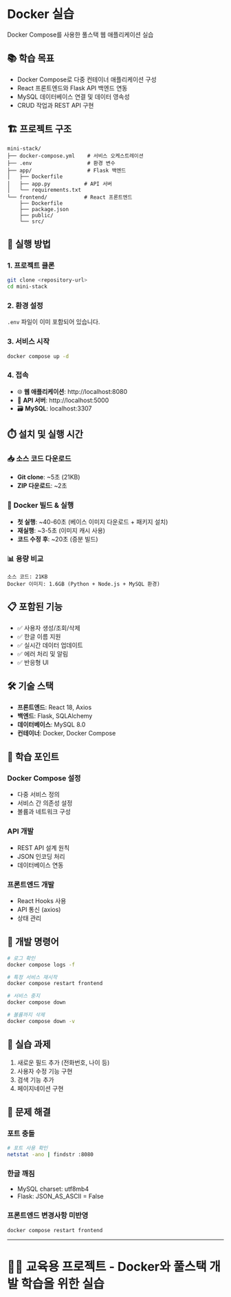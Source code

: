 # Docker 실습 

Docker Compose를 사용한 풀스택 웹 애플리케이션 실습

## 📚 학습 목표
- Docker Compose로 다중 컨테이너 애플리케이션 구성
- React 프론트엔드와 Flask API 백엔드 연동
- MySQL 데이터베이스 연결 및 데이터 영속성
- CRUD 작업과 REST API 구현

## 🏗️ 프로젝트 구조
```
mini-stack/
├── docker-compose.yml    # 서비스 오케스트레이션
├── .env                  # 환경 변수
├── app/                  # Flask 백엔드
│   ├── Dockerfile
│   ├── app.py           # API 서버
│   └── requirements.txt
└── frontend/            # React 프론트엔드
    ├── Dockerfile
    ├── package.json
    ├── public/
    └── src/
```

## 🚀 실행 방법

### 1. 프로젝트 클론
```bash
git clone <repository-url>
cd mini-stack
```

### 2. 환경 설정
`.env` 파일이 이미 포함되어 있습니다.

### 3. 서비스 시작
```bash
docker compose up -d
```

### 4. 접속
- 🌐 **웹 애플리케이션**: http://localhost:8080
- 🔧 **API 서버**: http://localhost:5000
- 🗃️ **MySQL**: localhost:3307

## ⏱️ 설치 및 실행 시간

### 📥 **소스 코드 다운로드**
- **Git clone**: ~5초 (21KB)
- **ZIP 다운로드**: ~2초

### 🔨 **Docker 빌드 & 실행**
- **첫 실행**: ~40-60초 (베이스 이미지 다운로드 + 패키지 설치)
- **재실행**: ~3-5초 (이미지 캐시 사용)
- **코드 수정 후**: ~20초 (증분 빌드)

### 📊 **용량 비교**
```
소스 코드: 21KB
Docker 이미지: 1.6GB (Python + Node.js + MySQL 환경)
```

## 📋 포함된 기능
- ✅ 사용자 생성/조회/삭제
- ✅ 한글 이름 지원
- ✅ 실시간 데이터 업데이트
- ✅ 에러 처리 및 알림
- ✅ 반응형 UI

## 🛠️ 기술 스택
- **프론트엔드**: React 18, Axios
- **백엔드**: Flask, SQLAlchemy
- **데이터베이스**: MySQL 8.0
- **컨테이너**: Docker, Docker Compose

## 📖 학습 포인트

### Docker Compose 설정
- 다중 서비스 정의
- 서비스 간 의존성 설정
- 볼륨과 네트워크 구성

### API 개발
- REST API 설계 원칙
- JSON 인코딩 처리
- 데이터베이스 연동

### 프론트엔드 개발
- React Hooks 사용
- API 통신 (axios)
- 상태 관리

## 🔧 개발 명령어

```bash
# 로그 확인
docker compose logs -f

# 특정 서비스 재시작
docker compose restart frontend

# 서비스 중지
docker compose down

# 볼륨까지 삭제
docker compose down -v
```

## 🎯 실습 과제
1. 새로운 필드 추가 (전화번호, 나이 등)
2. 사용자 수정 기능 구현
3. 검색 기능 추가
4. 페이지네이션 구현

## 📝 문제 해결

### 포트 충돌
```bash
# 포트 사용 확인
netstat -ano | findstr :8080
```

### 한글 깨짐
- MySQL charset: utf8mb4
- Flask: JSON_AS_ASCII = False

### 프론트엔드 변경사항 미반영
```bash
docker compose restart frontend
```

---
**👨‍🏫 교육용 프로젝트** - Docker와 풀스택 개발 학습을 위한 실습
=======
